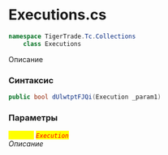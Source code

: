 
# Executions.cs
```csharp
namespace TigerTrade.Tc.Collections  
    class Executions
```

Описание

### Синтаксис
```csharp
public bool dUlwtptFJQi(Execution _param1)
```

### Параметры  
<mark style="color:yellow;">`_param1`</mark> <mark style="color:red;">*`Execution`*</mark>  
 *Описание*  
  

                    
                    
